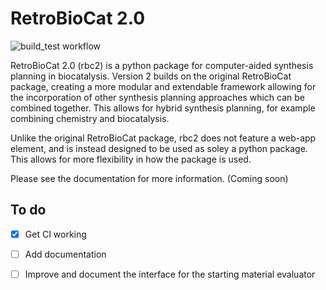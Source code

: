 # RetroBioCat 2.0
![build_test workflow](https://github.com/willfinnigan/retrobiocat_2/actions/workflows/tests.yml/badge.svg)

RetroBioCat 2.0 (rbc2) is a python package for computer-aided synthesis planning
in biocatalysis.  Version 2 builds on the original RetroBioCat package, creating
a more modular and extendable framework allowing for the incorporation of other
synthesis planning approaches which can be combined together.  This allows for hybrid
synthesis planning, for example combining chemistry and biocatalysis.

Unlike the original RetroBioCat package, rbc2 does not feature a web-app element,
and is instead designed to be used as soley a python package.  This allows for more
flexibility in how the package is used.  

Please see the documentation for more information.
(Coming soon)

## To do
- [x] Get CI working
- [ ] Add documentation
- [ ] Improve and document the interface for the starting material evaluator



